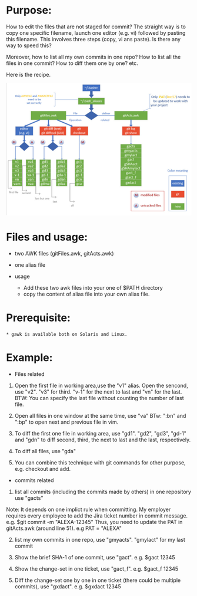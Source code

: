 # Purpose:
  How to edit the files that are not staged for commit? The straight way is to
copy one specific filename, launch one editor (e.g. vi) followed by pasting
this filename. This involves three steps (copy, vi ans paste). Is there any way
to speed this?

  Moreover, how to list all my own commits in one repo? How to list all the
files in one commit? How to diff them one by one? etc.

  Here is the recipe.
  
  ![git shortcuts overview](https://github.com/scircle/git_shortcuts/blob/master/gh1.jpg)
  
# Files and usage:
  * two AWK files (gitFiles.awk, gitActs.awk)
  * one alias file
  
  * usage
    * Add these two awk files into your one of $PATH directory 
	* copy the content of alias file into your own alias file. 
  
# Prerequisite:
    * gawk is available both on Solaris and Linux.
	
# Example:
  * Files related
  
  1) Open the first file in working area,use the "v1" alias. Open the sencond,
  use "v2". "v3" for third. "v-1" for the next to last and "vn" for the last.
   BTW: You can specify the last file without counting the number of last file.
   
  2) Open all files in one window at the same time, use "va"
  BTw: ":bn" and ":bp" to open next and previous file in vim.
    
  3) To diff the first one file in working area, use "gd1". "gd2", "gd3", 
  "gd-1" and "gdn" to diff second, third, the next to last and the last, 
  respectively.
  
  4) To diff all files, use "gda"
  
  5) You can combine this technique with git commands for other purpose, e.g.
  checkout and add.
   
   * commits related
   1) list all commits (including the commits made by others) in one repository
   use "gacts"
   
   Note: It depends on one implict rule when committing. My employer requires
   every employee to add the Jira ticket number in commit message. e.g.
   $git commit -m "ALEXA-12345"
   Thus, you need to update the PAT in gitActs.awk (around line 51). e.g
   PAT = "ALEXA"
   
   2) list my own commits in one repo, use "gmyacts". "gmylact" for my last 
   commit
   
   3) Show the brief SHA-1 of one commit, use "gact". e.g.
   $gact 12345
   
   4) Show the change-set in one ticket, use "gact_f". e.g.
   $gact_f 12345

   5) Diff the change-set one by one in one ticket (there could be multiple
   commits), use "gxdact". e.g.
   $gxdact 12345
